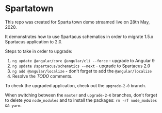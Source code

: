 # Spartatown

This repo was created for Sparta town demo streamed live on 28th May, 2020.

It demonstrates how to use Spartacus schematics in order to migrate 1.5.x Spartacus application to 2.0.

Steps to take in order to upgrade:

1. `ng update @angular/core @angular/cli --force` - upgrade to Angular 9
2. `ng update @spartacus/schematics --next` - upgrade to Spartacus 2.0
3. `ng add @angular/localize` - don't forget to add the `@angular/localize`
4. Resolve the _TODO_ comments.

To check the upgraded application, check out the `upgrade-2-0` branch.

When switching between the `master` and `upgrade-2-0` branches, don't forget to delete you `node_modules` and to install the packages: `rm -rf node_modules && yarn`.
